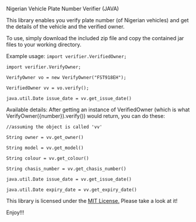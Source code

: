 Nigerian Vehicle Plate Number Verifier (JAVA)

This library enables you verify plate number (of Nigerian vehicles) and get the details
of the vehicle and the verified owner.

To use, simply download the included zip file and copy the contained jar files to your working directory.

Example usage:
<code>import verifier.VerifiedOwner;</code>

<code>import verifier.VerifyOwner;</code>

<code>VerifyOwner vo = new VerifyOwner("FST918EH");</code>

<code>VerifiedOwner vv = vo.verify();</code>

<code>java.util.Date issue_date = vv.get_issue_date()</code>

Available details:
After getting an instance of VerifiedOwner (which is what VerifyOwner({number}).verify()) would return, you can do these:

<code>//assuming the object is called 'vv'</code>

<code>String owner = vv.get_owner()</code>
  
<code>String model = vv.get_model()</code>
  
<code>String colour = vv.get_colour()</code>
  
<code>String chasis_number = vv.get_chasis_number()</code>
  
<code>java.util.Date issue_date = vv.get_issue_date()</code>
  
<code>java.util.Date expiry_date = vv.get_expiry_date()</code>
  



This library is licensed under the <a href="https://github.com/yusufoguntola/JavaNumberVerifier/blob/master/LICENSE.txt">MIT License.</a> Please take a look at it!


Enjoy!!!
